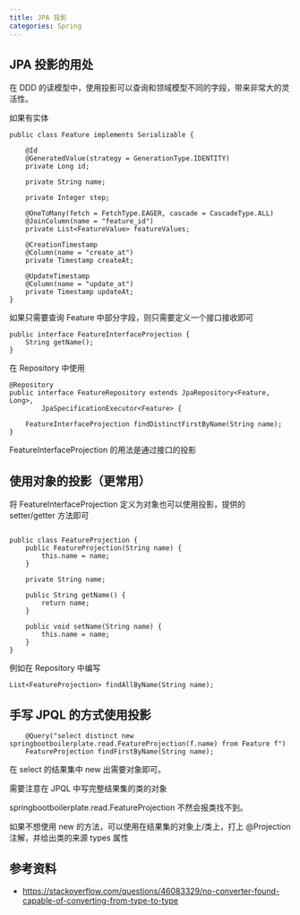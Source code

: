 ```yaml
---
title: JPA 投影
categories: Spring
---
```


## JPA 投影的用处

在 DDD 的读模型中，使用投影可以查询和领域模型不同的字段，带来非常大的灵活性。


如果有实体

```
public class Feature implements Serializable {

    @Id
    @GeneratedValue(strategy = GenerationType.IDENTITY)
    private Long id;

    private String name;

    private Integer step;

    @OneToMany(fetch = FetchType.EAGER, cascade = CascadeType.ALL)
    @JoinColumn(name = "feature_id")
    private List<FeatureValue> featureValues;

    @CreationTimestamp
    @Column(name = "create_at")
    private Timestamp createAt;

    @UpdateTimestamp
    @Column(name = "update_at")
    private Timestamp updateAt;
}
```

如果只需要查询 Feature 中部分字段，则只需要定义一个接口接收即可

```
public interface FeatureInterfaceProjection {
    String getName();
}
```
在 Repository 中使用

```
@Repository
public interface FeatureRepository extends JpaRepository<Feature, Long>,
        JpaSpecificationExecutor<Feature> {

    FeatureInterfaceProjection findDistinctFirstByName(String name);
}

```

FeatureInterfaceProjection 的用法是通过接口的投影

## 使用对象的投影（更常用）

将 FeatureInterfaceProjection  定义为对象也可以使用投影，提供的 setter/getter 方法即可

```

public class FeatureProjection {
    public FeatureProjection(String name) {
        this.name = name;
    }

    private String name;

    public String getName() {
        return name;
    }

    public void setName(String name) {
        this.name = name;
    }
}

```

例如在 Repository 中编写 

```
List<FeatureProjection> findAllByName(String name);
```


## 手写 JPQL 的方式使用投影

```
    @Query("select distinct new springbootboilerplate.read.FeatureProjection(f.name) from Feature f")
    FeatureProjection findFirstByName(String name);
```

在 select 的结果集中 new 出需要对象即可。

需要注意在 JPQL 中写完整结果集的类的对象 

springbootboilerplate.read.FeatureProjection 不然会报类找不到。

如果不想使用 new 的方法，可以使用在结果集的对象上/类上，打上 @Projection 注解，并给出类的来源 types 属性


## 参考资料

- https://stackoverflow.com/questions/46083329/no-converter-found-capable-of-converting-from-type-to-type